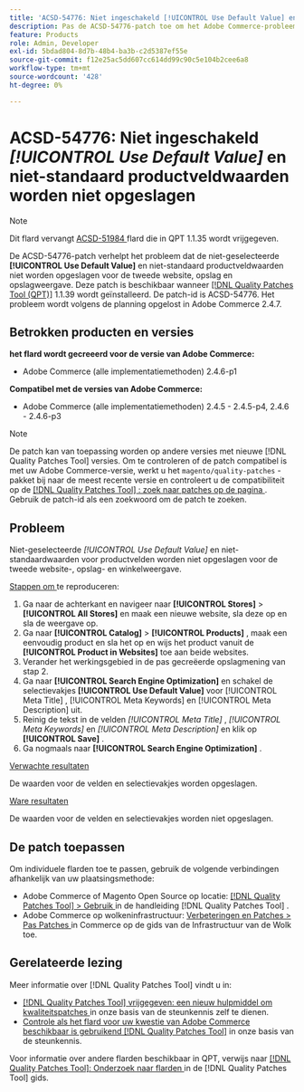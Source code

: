 ```yaml
---
title: 'ACSD-54776: Niet ingeschakeld [!UICONTROL Use Default Value] en niet-standaard productveldwaarden worden niet opgeslagen voor de tweede website, winkel en winkelweergave'
description: Pas de ACSD-54776-patch toe om het Adobe Commerce-probleem op te lossen, waarbij de niet-geselecteerde [!UICONTROL Use Default Value] en niet-standaard productveldwaarden niet worden opgeslagen voor de tweede website-, opslag- en winkelweergave.
feature: Products
role: Admin, Developer
exl-id: 5bdad804-8d7b-48b4-ba3b-c2d5387ef55e
source-git-commit: f12e25ac5dd607cc614dd99c90c5e104b2cee6a8
workflow-type: tm+mt
source-wordcount: '428'
ht-degree: 0%

---
```


# ACSD-54776: Niet ingeschakeld *[!UICONTROL Use Default Value]* en niet-standaard productveldwaarden worden niet opgeslagen

>[!NOTE]
>
>Dit flard vervangt [ ACSD-51984 ](/help/support-tools/patches-available-in-qpt-tool/v1-1-35/acsd-51984-unchecked-used-default-value-and-non-default-product-field-values-are-not-saved.md) flard die in QPT 1.1.35 wordt vrijgegeven.

De ACSD-54776-patch verhelpt het probleem dat de niet-geselecteerde **[!UICONTROL Use Default Value]** en niet-standaard productveldwaarden niet worden opgeslagen voor de tweede website, opslag en opslagweergave. Deze patch is beschikbaar wanneer [[!DNL Quality Patches Tool (QPT)]](/help/announcements/adobe-commerce-announcements/magento-quality-patches-released-new-tool-to-self-serve-quality-patches.md) 1.1.39 wordt geïnstalleerd. De patch-id is ACSD-54776. Het probleem wordt volgens de planning opgelost in Adobe Commerce 2.4.7.

## Betrokken producten en versies

**het flard wordt gecreeerd voor de versie van Adobe Commerce:**

* Adobe Commerce (alle implementatiemethoden) 2.4.6-p1

**Compatibel met de versies van Adobe Commerce:**

* Adobe Commerce (alle implementatiemethoden) 2.4.5 - 2.4.5-p4, 2.4.6 - 2.4.6-p3

>[!NOTE]
>
>De patch kan van toepassing worden op andere versies met nieuwe [!DNL Quality Patches Tool] versies. Om te controleren of de patch compatibel is met uw Adobe Commerce-versie, werkt u het `magento/quality-patches` -pakket bij naar de meest recente versie en controleert u de compatibiliteit op de [[!DNL Quality Patches Tool] : zoek naar patches op de pagina ](https://experienceleague.adobe.com/tools/commerce-quality-patches/index.html?lang=nl-NL) . Gebruik de patch-id als een zoekwoord om de patch te zoeken.

## Probleem

Niet-geselecteerde *[!UICONTROL Use Default Value]* en niet-standaardwaarden voor productvelden worden niet opgeslagen voor de tweede website-, opslag- en winkelweergave.

<u> Stappen om </u> te reproduceren:

1. Ga naar de achterkant en navigeer naar **[!UICONTROL Stores]** > **[!UICONTROL All Stores]** en maak een nieuwe website, sla deze op en sla de weergave op.
1. Ga naar **[!UICONTROL Catalog]** > **[!UICONTROL Products]** , maak een eenvoudig product en sla het op en wijs het product vanuit de **[!UICONTROL Product in Websites]** toe aan beide websites.
1. Verander het werkingsgebied in de pas gecreëerde opslagmening van stap 2.
1. Ga naar **[!UICONTROL Search Engine Optimization]** en schakel de selectievakjes **[!UICONTROL Use Default Value]** voor [!UICONTROL Meta Title] , [!UICONTROL Meta Keywords] en [!UICONTROL Meta Description] uit.
1. Reinig de tekst in de velden *[!UICONTROL Meta Title]* , *[!UICONTROL Meta Keywords]* en *[!UICONTROL Meta Description]* en klik op **[!UICONTROL Save]** .
1. Ga nogmaals naar **[!UICONTROL Search Engine Optimization]** .

<u> Verwachte resultaten </u>

De waarden voor de velden en selectievakjes worden opgeslagen.

<u> Ware resultaten </u>

De waarden voor de velden en selectievakjes worden niet opgeslagen.

## De patch toepassen

Om individuele flarden toe te passen, gebruik de volgende verbindingen afhankelijk van uw plaatsingsmethode:

* Adobe Commerce of Magento Open Source op locatie: [[!DNL Quality Patches Tool]  > Gebruik ](<https://experienceleague.adobe.com/docs/commerce-operations/tools/quality-patches-tool/usage.html?lang=nl-NL>) in de handleiding [!DNL Quality Patches Tool] .
* Adobe Commerce op wolkeninfrastructuur: [ Verbeteringen en Patches > Pas Patches ](https://experienceleague.adobe.com/docs/commerce-cloud-service/user-guide/develop/upgrade/apply-patches.html?lang=nl-NL) in Commerce op de gids van de Infrastructuur van de Wolk toe.

## Gerelateerde lezing

Meer informatie over [!DNL Quality Patches Tool] vindt u in:

* [[!DNL Quality Patches Tool]  vrijgegeven: een nieuw hulpmiddel om kwaliteitspatches ](/help/announcements/adobe-commerce-announcements/magento-quality-patches-released-new-tool-to-self-serve-quality-patches.md) in onze basis van de steunkennis zelf te dienen.
* [ Controle als het flard voor uw kwestie van Adobe Commerce beschikbaar is gebruikend  [!DNL Quality Patches Tool]](/help/support-tools/patches-available-in-qpt-tool/check-patch-for-magento-issue-with-magento-quality-patches.md) in onze basis van de steunkennis.

Voor informatie over andere flarden beschikbaar in QPT, verwijs naar [[!DNL Quality Patches Tool]: Onderzoek naar flarden ](<https://experienceleague.adobe.com/tools/commerce-quality-patches/index.html?lang=nl-NL>) in de [!DNL Quality Patches Tool] gids.
